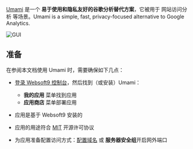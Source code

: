 [Umami](https://umami.is/) 是一个 **易于使用和隐私友好的谷歌分析替代方案**，它被用于 网站访问分析  等场景。Umami is a simple, fast, privacy-focused alternative to Google Analytics.


![GUI](https://libs.websoft9.com/Websoft9/DocsPicture/zh/umami/umami-gui-websoft9.png)


## 准备

在参阅本文档使用 Umami 时，需要确保如下几点：

- [登录 Websoft9 控制台](./login-console)，然后找到（或安装）Umami：
  - **我的应用** 菜单找到应用 
  - **应用商店** 菜单部署应用

- 应用是基于 Websoft9 安装的


- 应用的用途符合 [MIT](https://opensource.org/licenses/MIT) 开源许可协议


- 为应用准备配置访问方式：[配置域名](./domain-set) 或 **服务器安全组**开启网外端口